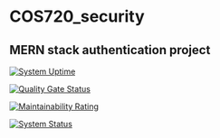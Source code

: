# COS720_security

## MERN stack authentication project

[![System Uptime](https://img.shields.io/pingpong/uptime/sp_2b59949b563642c28c83a659aebcbdd0)](https://localhost.pingpong.host/)

[![Quality Gate Status](https://sonarcloud.io/api/project_badges/measure?project=LUQMAAN-ABRAM_COS720_security&metric=alert_status)](https://sonarcloud.io/summary/new_code?id=LUQMAAN-ABRAM_COS720_security)

[![Maintainability Rating](https://sonarcloud.io/api/project_badges/measure?project=LUQMAAN-ABRAM_COS720_security&metric=sqale_rating)](https://sonarcloud.io/summary/new_code?id=LUQMAAN-ABRAM_COS720_security)

[![System Status](https://img.shields.io/pingpong/status/sp_2b59949b563642c28c83a659aebcbdd0)](https://localhost.pingpong.host/)
